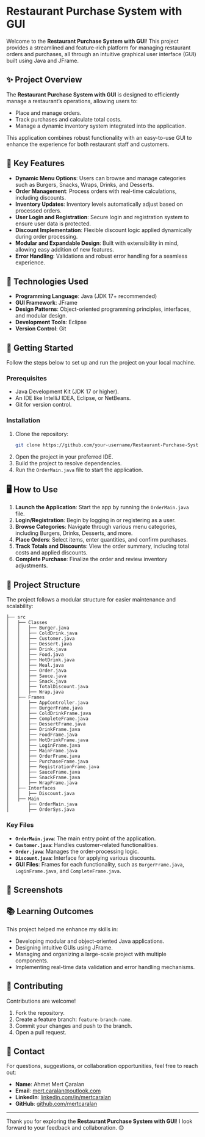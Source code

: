 # Restaurant Purchase System with GUI

Welcome to the **Restaurant Purchase System with GUI**! This project provides a streamlined and feature-rich platform for managing restaurant orders and purchases, all through an intuitive graphical user interface (GUI) built using Java and JFrame.

## ✨ Project Overview
The **Restaurant Purchase System with GUI** is designed to efficiently manage a restaurant’s operations, allowing users to:
- Place and manage orders.
- Track purchases and calculate total costs.
- Manage a dynamic inventory system integrated into the application.

This application combines robust functionality with an easy-to-use GUI to enhance the experience for both restaurant staff and customers.

## 🎯 Key Features
- **Dynamic Menu Options**: Users can browse and manage categories such as Burgers, Snacks, Wraps, Drinks, and Desserts.  
- **Order Management**: Process orders with real-time calculations, including discounts.  
- **Inventory Updates**: Inventory levels automatically adjust based on processed orders.  
- **User Login and Registration**: Secure login and registration system to ensure user data is protected.  
- **Discount Implementation**: Flexible discount logic applied dynamically during order processing.  
- **Modular and Expandable Design**: Built with extensibility in mind, allowing easy addition of new features.  
- **Error Handling**: Validations and robust error handling for a seamless experience.  

## 🔧 Technologies Used
- **Programming Language**: Java (JDK 17+ recommended)  
- **GUI Framework**: JFrame  
- **Design Patterns**: Object-oriented programming principles, interfaces, and modular design.  
- **Development Tools**: Eclipse
- **Version Control**: Git  

## 🚀 Getting Started
Follow the steps below to set up and run the project on your local machine.

### Prerequisites
- Java Development Kit (JDK 17 or higher).  
- An IDE like IntelliJ IDEA, Eclipse, or NetBeans.  
- Git for version control.  

### Installation
1. Clone the repository:  
   ```bash
   git clone https://github.com/your-username/Restaurant-Purchase-System-With-GUI.git
   ```
2. Open the project in your preferred IDE.  
3. Build the project to resolve dependencies.  
4. Run the `OrderMain.java` file to start the application.  

## 🖥️ How to Use
1. **Launch the Application**: Start the app by running the `OrderMain.java` file.  
2. **Login/Registration**: Begin by logging in or registering as a user.  
3. **Browse Categories**: Navigate through various menu categories, including Burgers, Drinks, Desserts, and more.  
4. **Place Orders**: Select items, enter quantities, and confirm purchases.  
5. **Track Totals and Discounts**: View the order summary, including total costs and applied discounts.  
6. **Complete Purchase**: Finalize the order and review inventory adjustments.  

## 📂 Project Structure
The project follows a modular structure for easier maintenance and scalability:  
```
├── src
│   ├── Classes
│   │   ├── Burger.java
│   │   ├── ColdDrink.java
│   │   ├── Customer.java
│   │   ├── Dessert.java
│   │   ├── Drink.java
│   │   ├── Food.java
│   │   ├── HotDrink.java
│   │   ├── Meal.java
│   │   ├── Order.java
│   │   ├── Sauce.java
│   │   ├── Snack.java
│   │   ├── TotalDiscount.java
│   │   ├── Wrap.java
│   ├── Frames
│   │   ├── AppController.java
│   │   ├── BurgerFrame.java
│   │   ├── ColdDrinkFrame.java
│   │   ├── CompleteFrame.java
│   │   ├── DessertFrame.java
│   │   ├── DrinkFrame.java
│   │   ├── FoodFrame.java
│   │   ├── HotDrinkFrame.java
│   │   ├── LoginFrame.java
│   │   ├── MainFrame.java
│   │   ├── OrderFrame.java
│   │   ├── PurchaseFrame.java
│   │   ├── RegistrationFrame.java
│   │   ├── SauceFrame.java
│   │   ├── SnackFrame.java
│   │   ├── WrapFrame.java
│   ├── Interfaces
│   │   ├── Discount.java
│   ├── Main
│       ├── OrderMain.java
│       ├── OrderSys.java
```

### Key Files
- **`OrderMain.java`**: The main entry point of the application.  
- **`Customer.java`**: Handles customer-related functionalities.  
- **`Order.java`**: Manages the order-processing logic.  
- **`Discount.java`**: Interface for applying various discounts.  
- **GUI Files**: Frames for each functionality, such as `BurgerFrame.java`, `LoginFrame.java`, and `CompleteFrame.java`.  

## 📸 Screenshots

## 📚 Learning Outcomes
This project helped me enhance my skills in:  
- Developing modular and object-oriented Java applications.  
- Designing intuitive GUIs using JFrame.  
- Managing and organizing a large-scale project with multiple components.  
- Implementing real-time data validation and error handling mechanisms.  

## 🤝 Contributing
Contributions are welcome!  
1. Fork the repository.  
2. Create a feature branch: `feature-branch-name`.  
3. Commit your changes and push to the branch.  
4. Open a pull request.  

## 📩 Contact
For questions, suggestions, or collaboration opportunities, feel free to reach out:  
- **Name**: Ahmet Mert Çaralan  
- **Email**: mert.caralan@outlook.com  
- **LinkedIn**: [linkedin.com/in/mertcaralan](https://linkedin.com/in/mertcaralan)  
- **GitHub**: [github.com/mertcaralan](https://github.com/mertcaralan)  

---

Thank you for exploring the **Restaurant Purchase System with GUI**! I look forward to your feedback and collaboration. 😊

